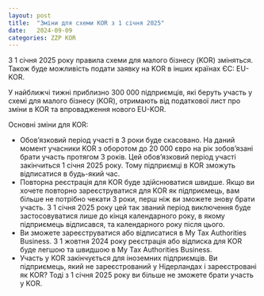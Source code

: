 ```yaml
---
layout: post
title:  "Зміни для схеми KOR з 1 січня 2025"
date:   2024-09-09
categories: ZZP KOR
---
```

З 1 січня 2025 року правила схеми для малого бізнесу (KOR) зміняться. Також буде можливість подати заявку на KOR в інших країнах ЄС: EU-KOR.

У найближчі тижні приблизно 300 000 підприємців, які беруть участь у схемі для малого бізнесу (KOR), отримають від податкової лист про зміни в KOR та впровадження нового EU-KOR.

Основні зміни для KOR:
- Обов’язковий період участі в 3 роки буде скасовано. На даний момент учасники KOR з оборотом до 20 000 євро на рік зобов’язані брати участь протягом 3 років. Цей обов’язковий період участі закінчиться 1 січня 2025 року. Тому підприємці в KOR зможуть відписатися в будь-який час.
- Повторна реєстрація для KOR буде здійснюватися швидше. Якщо ви хочете повторно зареєструватися для KOR як підприємець, вам більше не потрібно чекати 3 роки, перш ніж ви зможете знову брати участь. З 1 січня 2025 року цей так званий період виключення буде застосовуватися лише до кінця календарного року, в якому підприємець відписався, та календарного року після цього.
- Ви зможете зареєструватися або відписатися в My Tax Authorities Business. З 1 жовтня 2024 року реєстрація або відписка для KOR буде легшою та швидшою в My Tax Authorities Business.
- Участь у KOR закінчується для іноземних підприємців. Ви підприємець, який не зареєстрований у Нідерландах і зареєстровані як KOR? Тоді з 1 січня 2025 року ви більше не зможете брати участь у KOR.